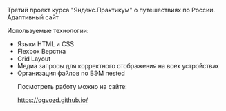 Третий проект курса "Яндекс.Практикум" о путешествиях по России. Адаптивный сайт

Используемые технологии:
<ul>
<li>Языки HTML и CSS</li>
<li>Flexbox Верстка</li>
<li>Grid Layout</li>
<li>Медиа запросы для корректного отображения на всех устройствах</li>
<li>Организация файлов по БЭМ nested</li>

Посмотреть работу можно на сайте:

https://ogvozd.github.io/